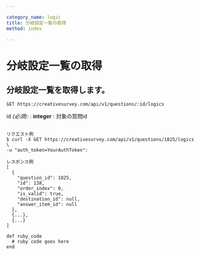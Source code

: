 ```yaml
---

category_name: logic
title: 分岐設定一覧の取得
method: index

---
```


# 分岐設定一覧の取得

## 分岐設定一覧を取得します。

`GET https://creativesurvey.com/api/v1/questions/:id/logics`

id _(必須)_:
: __integer__
: 対象の質問id

~~~

リクエスト例
$ curl -X GET https://creativesurvey.com/api/v1/questions/1825/logics \
-u "auth_token=YourAuthToken":

レスポンス例
[
  {
    "question_id": 1825,
    "id": 138,
    "order_index": 0,
    "is_valid": true,
    "destination_id": null,
    "answer_item_id": null
  },
  {...},
  {...}
]

~~~

~~~
def ruby_code
  # ruby code goes here
end
~~~

